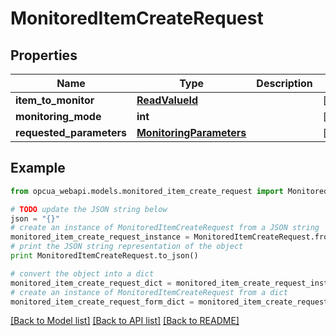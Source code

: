 # MonitoredItemCreateRequest


## Properties
Name | Type | Description | Notes
------------ | ------------- | ------------- | -------------
**item_to_monitor** | [**ReadValueId**](ReadValueId.md) |  | [optional] 
**monitoring_mode** | **int** |  | [optional] 
**requested_parameters** | [**MonitoringParameters**](MonitoringParameters.md) |  | [optional] 

## Example

```python
from opcua_webapi.models.monitored_item_create_request import MonitoredItemCreateRequest

# TODO update the JSON string below
json = "{}"
# create an instance of MonitoredItemCreateRequest from a JSON string
monitored_item_create_request_instance = MonitoredItemCreateRequest.from_json(json)
# print the JSON string representation of the object
print MonitoredItemCreateRequest.to_json()

# convert the object into a dict
monitored_item_create_request_dict = monitored_item_create_request_instance.to_dict()
# create an instance of MonitoredItemCreateRequest from a dict
monitored_item_create_request_form_dict = monitored_item_create_request.from_dict(monitored_item_create_request_dict)
```
[[Back to Model list]](../README.md#documentation-for-models) [[Back to API list]](../README.md#documentation-for-api-endpoints) [[Back to README]](../README.md)


